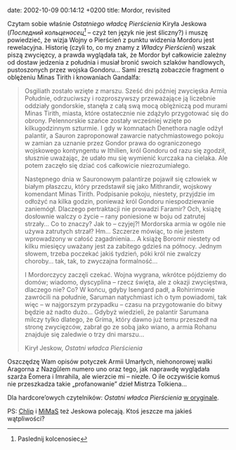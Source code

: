 date: 2002-10-09 00:14:12 +0200
title: Mordor, revisited

Czytam sobie właśnie <cite>Ostatniego władcę Pierścienia</cite> Kiryła Jeskowa (<cite>Последний кольценосец[^1]</cite> – czyż ten język nie jest śliczny?) i muszę powiedzieć, że wizja Wojny o Pierścień z punktu widzenia Mordoru jest rewelacyjna. Historię (czyli to, co my znamy z <cite>Władcy Pierścieni</cite>) wszak piszą zwycięzcy, a prawda wyglądała tak, że Mordor był całkowicie zależny od dostaw jedzenia z południa i musiał bronić swoich szlaków handlowych, pustoszonych przez wojska Gondoru… Sami zresztą zobaczcie fragment o oblężeniu Minas Tirith i knowaniach Gandalfa:

> Osgiliath zostało wzięte z marszu. Sześć dni później zwycięska Armia Południe, odrzuciwszy i rozproszywszy przeważające ją liczebnie oddziały gondorskie, stanęła z całą swą mocą oblężniczą pod murami Minas Tirith, miasta, które ostatecznie nie zdążyło przygotować się do obrony. Pelennorskie szańce zostały wcześniej wzięte po kilkugodzinnym szturmie. I gdy w komnatach Denethora nagle odżył palantír, a Sauron zaproponował zawarcie natychmiastowego pokoju w zamian za uznanie przez Gondor prawa do ograniczonego wojskowego kontyngentu w Ithilien, król Gondoru od razu się zgodził, słusznie uważając, że udało mu się wymienić kurczaka na cielaka. Ale potem zaczęło się dziać coś całkowicie niezrozumiałego.
>
> Następnego dnia w Sauronowym palantírze pojawił się człowiek w białym płaszczu, który przedstawił się jako Mithrandir, wojskowy komendant Minas Tirith. Podpisanie pokoju, niestety, przyjdzie im odłożyć na kilka godzin, ponieważ król Gondoru niespodziewanie zaniemógł. Dlaczego pertraktacji nie prowadzi Faramir? Och, książę dosłownie walczy o życie – rany poniesione w boju od zatrutej strzały… Co to znaczy? Jak to – czyjej?! Mordorska armia w ogóle nie używa zatrutych strzał? Hm… Szczerze mówiąc, to nie jestem wprowadzony w całość zagadnienia… A książę Boromir niestety od kilku miesięcy uważany jest za zabitego gdzieś na północy. Jednym słowem, trzeba poczekać jakiś tydzień, póki król nie zwalczy choroby… tak, tak, to zwyczajna formalność…
>
> I Mordorczycy zaczęli czekać. Wojna wygrana, wkrótce pójdziemy do domów; wiadomo, dyscyplina – rzecz święta, ale z okazji zwycięstwa, dlaczego nie? Co? W końcu, gdyby Isengard padł, a Rohirrimowie zawrócili na południe, Saruman natychmiast ich o tym powiadomi, tak więc – w najgorszym przypadku – czasu na przygotowanie do bitwy będzie aż nadto dużo… Gdybyż wiedzieli, że palantír Sarumana milczy tylko dlatego, że Gríma, który dawno już temu przeszedł na stronę zwycięzców, zabrał go ze sobą jako wiano, a armia Rohanu znajduje się zaledwie o trzy dni marszu…
>
> Kirył Jeskow, <cite>Ostatni władca Pierścienia</cite>

Oszczędzę Wam opisów potyczek Armii Umarłych, niehonorowej walki Aragorna z Nazgûlem numero uno oraz tego, jak naprawdę wyglądała szarża Éomera i Imrahila, ale wierzcie mi – niezłe. O ile oczywiście komuś nie przeszkadza takie „profanowanie” dzieł Mistrza Tolkiena…

Dla hardcore’owych czytelników: <cite>Ostatni władca Pierścienia</cite> [w oryginale](http://books.rusf.ru/unzip/add-on/xussr_gk/eskovk03.htm 'Кирилл Еськов – „Последний кольценосец”').

PS: [Chlip](http://chlip.pl/?id=316 'wpis z 22 kwietnia ’01') i [MiMaS](http://mimas.ceti.pl/blog/wpis/0977125445 'wpis z 18 grudnia ’00') też Jeskowa polecają. Ktoś jeszcze ma jakieś wątpliwości?

[^1]: Paslednij kolcenosiec
